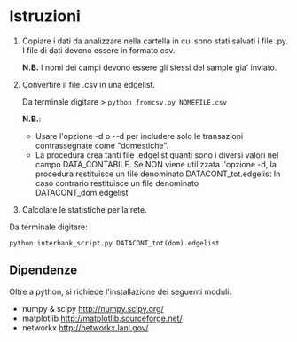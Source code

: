 # Istruzioni

1. Copiare i dati da analizzare nella cartella in cui sono stati salvati i file .py. I file di dati devono essere in formato csv.
 
    **N.B.** I nomi dei campi devono essere gli stessi del sample gia' inviato.

2. Convertire il file .csv in una edgelist.
    
    Da terminale digitare > `python fromcsv.py NOMEFILE.csv`
    
    **N.B.**:    
    * Usare l'opzione -d o --d per includere solo le transazioni contrassegnate come "domestiche".    
    * La procedura crea tanti file .edgelist quanti sono i diversi valori nel campo DATA_CONTABILE.
    Se NON viene utilizzata l'opzione -d, la procedura restituisce un file denominato DATACONT_tot.edgelist
    In caso contrario restituisce un file denominato DATACONT_dom.edgelist
    
3. Calcolare le statistiche per la rete.

Da terminale digitare:

 `python interbank_script.py DATACONT_tot(dom).edgelist`

## Dipendenze

Oltre a python, si richiede l'installazione dei seguenti moduli: 

* numpy & scipy http://numpy.scipy.org/
* matplotlib http://matplotlib.sourceforge.net/
* networkx http://networkx.lanl.gov/




